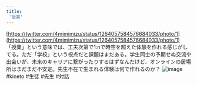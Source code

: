 ```yaml
---
title:
 '授業'
---
```


[https://twitter.com/4mimimizu/status/1264057584576684033/photo/1](https://twitter.com/4mimimizu/status/1264057584576684033/photo/1)
「授業」という意味では、工夫次第で1:nで時空を超えた体験を作れる感じがしてる。ただ「学校」という視点だと課題はまだある。学生同士の予期せぬ交流や出会いが、未来のキャリアに繋がったりするはずなんだけど、オンラインの居場所はまだまだ不安定。先生不在で生まれる体験は何で作れるのか？
![image](https://gyazo.com/321f4968c031b60c1e11821efd667907/thumb/1000)
#kineto #生徒 #先生 #対話

